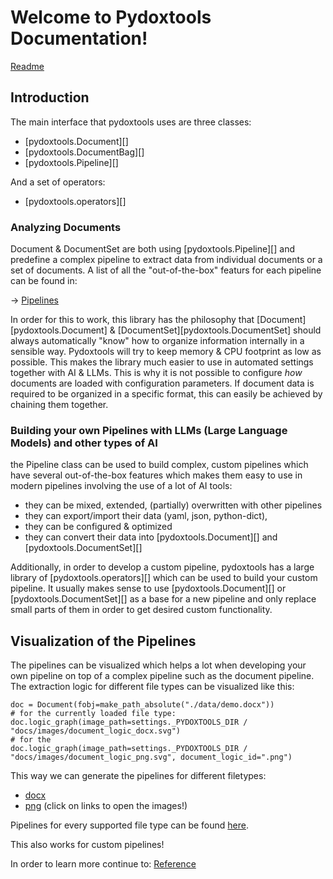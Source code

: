 # Welcome to Pydoxtools Documentation!

[Readme](readme_cp)

## Introduction

The main interface that pydoxtools uses are three classes:

- [pydoxtools.Document][]
- [pydoxtools.DocumentBag][]
- [pydoxtools.Pipeline][]

And a set of operators:

- [pydoxtools.operators][]

### Analyzing Documents

Document & DocumentSet are both using [pydoxtools.Pipeline][] and
predefine a complex pipeline to extract data from individual documents or
a set of documents. A list of all the "out-of-the-box" featurs for each pipeline
can be found in:

-> [Pipelines](pipelines)

In order for this to work, this library has the philosophy that [Document][pydoxtools.Document]
& [DocumentSet][pydoxtools.DocumentSet]
should always automatically "know" how to organize information internally in a
sensible way. Pydoxtools will try to keep memory & CPU footprint
as low as possible. This makes
the library much easier to use in automated settings together with AI & LLMs. This is
why it is not possible to configure *how* documents are loaded with configuration
parameters. If document data is required to be organized in a
specific format, this can easily be achieved by chaining them together.

### Building your own Pipelines with LLMs (Large Language Models) and other types of AI

the Pipeline class can be used to build complex, custom pipelines which
have several out-of-the-box features which makes them easy to use in
modern pipelines involving the use of a lot of AI tools:

- they can be mixed, extended, (partially) overwritten with other pipelines
- they can export/import their data (yaml, json, python-dict),
- they can be configured & optimized
- they can convert their data into [pydoxtools.Document][] and [pydoxtools.DocumentSet][]

Additionally, in order to develop a custom pipeline, pydoxtools has a large
library of [pydoxtools.operators][] which can be used to build your custom pipeline.
It usually makes sense to use [pydoxtools.Document][] or [pydoxtools.DocumentSet][]
as a base for a new pipeline and only replace small parts of them in order to
get desired custom functionality.

## Visualization of the Pipelines

The pipelines can be visualized which helps a lot when developing
your own pipeline on top of a complex pipeline such as the document pipeline.
The extraction logic for different file types can be visualized like this:

    doc = Document(fobj=make_path_absolute("./data/demo.docx"))
    # for the currently loaded file type:
    doc.logic_graph(image_path=settings._PYDOXTOOLS_DIR / "docs/images/document_logic_docx.svg")
    # for the 
    doc.logic_graph(image_path=settings._PYDOXTOOLS_DIR / "docs/images/document_logic_png.svg", document_logic_id=".png")

This way we can generate the pipelines for different filetypes:

- [docx](images/document_logic_docx.svg)
- [png](images/document_logic_png.svg)
  (click on links to open the images!)

Pipelines for every supported file type can be found
[here](https://github.com/Xyntopia/pydoxtools/tree/gh-pages/images).

This also works for custom pipelines!

In order to learn more continue to: [Reference](reference)
 

